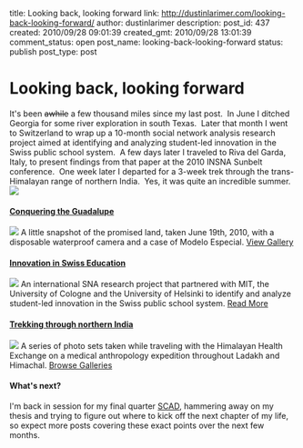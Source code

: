 title: Looking back, looking forward
link: http://dustinlarimer.com/looking-back-looking-forward/
author: dustinlarimer
description: 
post_id: 437
created: 2010/09/28 09:01:39
created_gmt: 2010/09/28 13:01:39
comment_status: open
post_name: looking-back-looking-forward
status: publish
post_type: post

# Looking back, looking forward

It's been <del>awhile</del> a few thousand miles since my last post.  In June I ditched Georgia for some river exploration in south Texas.  Later that month I went to Switzerland to wrap up a 10-month social network analysis research project aimed at identifying and analyzing student-led innovation in the Swiss public school system.  A few days later I traveled to Riva del Garda, Italy, to present findings from that paper at the 2010 INSNA Sunbelt conference.  One week later I departed for a 3-week trek through the trans-Himalayan range of northern India.  Yes, it was quite an incredible summer. ![](http://www.dustinlarimer.com/content/uploads/2010/09/09272010-04-Map.png)

#### [Conquering the Guadalupe](../conquering-the-guadalupe/)

![](http://www.dustinlarimer.com/content/uploads/2010/09/09272010-01-TX.png) A little snapshot of the promised land, taken June 19th, 2010, with a disposable waterproof camera and a case of Modelo Especial. [View Gallery](../conquering-the-guadalupe/)

#### [Innovation in Swiss Education](../coins-researching-student-led-innovation/)

![](http://www.dustinlarimer.com/content/uploads/2010/09/09272010-02-SNA.png) An international SNA research project that partnered with MIT, the University of Cologne and the University of Helsinki to identify and analyze student-led innovation in the Swiss public school system. [Read More](../coins-researching-student-led-innovation/)

#### [Trekking through northern India](../tags/india/)

![](http://www.dustinlarimer.com/content/uploads/2010/09/09272010-03-HHE.png) A series of photo sets taken while traveling with the Himalayan Health Exchange on a medical anthropology expedition throughout Ladakh and Himachal. [Browse Galleries](../tags/india/)

#### What's next?

I'm back in session for my final quarter [SCAD](http://www.scad.edu/design-management/), hammering away on my thesis and trying to figure out where to kick off the next chapter of my life, so expect more posts covering these exact points over the next few months.